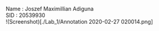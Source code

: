 Name : Joszef Maximillian Adiguna  
SID : 20539930  
!(Screenshot)[./Lab_1/Annotation 2020-02-27 020014.png]